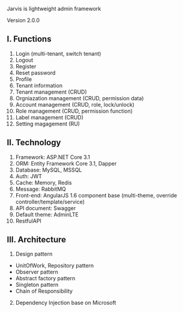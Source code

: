 Jarvis is lightweight admin framework

Version 2.0.0

I. Functions
---
1. Login (multi-tenant, switch tenant)
2. Logout
3. Register
4. Reset password
5. Profile
6. Tenant information
7. Tenant management (CRUD)
8. Orgniazation management (CRUD, permission data)
9. Account management (CRUD, role, lock/unlock)
10. Role management (CRUD, permission function)
11. Label management (CRUD)
12. Setting magagement (RU)

II. Technology
---
1. Framework: ASP.NET Core 3.1
2. ORM: Entity Framework Core 3.1, Dapper
3. Database: MySQL, MSSQL
4. Auth: JWT
5. Cache: Memory, Redis
6. Message: RabbitMQ
7. Front-end: AngularJS 1.6 component base (multi-theme, override controller/template/service)
8. API document: Swagger
9. Default theme: AdminLTE
10. RestfulAPI

III. Architecture
---
1. Design pattern
- UnitOfWork, Repository pattern
- Observer pattern
- Abstract factory pattern
- Singleton pattern
- Chain of Responsibility
2. Dependency Injection base on Microsoft

